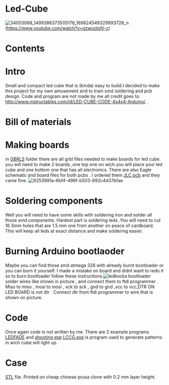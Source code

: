 # Led-Cube

![34053068_1499386373505176_169624549329993728_n](https://user-images.githubusercontent.com/30388414/40851342-6bceb6f2-65c7-11e8-82b1-2a388cab09af.jpg)(https://www.youtube.com/watch?v=qzwoztolV-c)

# **Contents** 

# **Intro**

Small and compact led cube that is (kinda) easy to build.I decided to make this project for my own amusement and to train smd soldering and pcb design. Code and program are not made  by me all credit goes to: http://www.instructables.com/id/LED-CUBE-CODE-4x4x4-Arduino/ .

# **Bill of materials**

# **Making boards**
in [GBRLS](https://github.com/Ropecar5/Led-Cube/tree/master/GRBLS) folder there are all grbl files needed to make boards for led cube.
you will need to make 2 boards ,one top one on wich you will place your led cube and one bottom one that has all electronics.
There are also Eagle schematic and board files for both pcbs . I ordered them [JLC pcb](https://jlcpcb.com/) and they came fine.
![8253991a-6bf4-496f-b503-892c4d37bfae](https://user-images.githubusercontent.com/30388414/40852599-364db718-65cb-11e8-89c3-0b44dfcc94bc.jpg)

# **Soldering components**
 Well you will need to have some skills with soldering iron and solder all those smd components. Hardest part is soldering leds .You will need to cut 16 3mm holes that are 1.5 mm one from another on peace of cardboard. This will keep all leds at exact distance and make soldering easier.
 
 # **Burning Arduino bootlaoder**
 Maybe you can find those smd atmega 328 with already burnt bootloader or you can burn it yourself. I made a mistake on board and didnt want to redo it so to burn bootloader follow these instructions.![ledkocka bootloader](https://user-images.githubusercontent.com/30388414/40853525-ae76581e-65ce-11e8-86de-0de6731c919b.jpg)
 solder wires like shown in picture ,  and connect them to ftdi programmer .
Miso to miso , mosi to mosi , sck to sck , gnd to gnd ,vcc to vcc,DTR ON LED BOARD is not dtr .
Connect dtr from ftdi programmer to wire that is shown on picture.


# **Code**
Once again code is not written by me. There are 2 example programs [LEDFADE](https://github.com/Ropecar5/Led-Cube/tree/master/LEDFADE) and
[shooting star](https://github.com/Ropecar5/Led-Cube/tree/master/shooting_star).[LCCG.exe](https://github.com/Ropecar5/Led-Cube/blob/master/LCCG.exe) is program used to generate patterns in wich cube will light up.
# **Case**
[STL](https://github.com/Ropecar5/Led-Cube/tree/master/files) file. Printed on cheap chinese prusa clone with 0.2 mm layer height.


